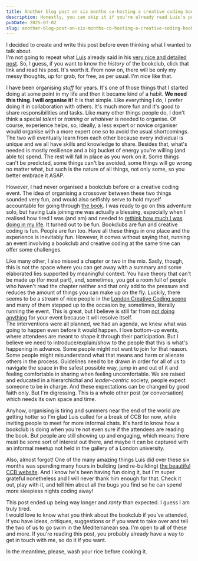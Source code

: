 ```yaml
---
title: Another blog post on six months co-hosting a creative coding bookclub
description: Honestly, you can skip it if you're already read Luis's post. If you haven't, you can find a link to it in this post.
pubDate: 2025-07-02
slug: another-blog-post-on-six-months-co-hosting-a-creative-coding-bookclub
---
```


I decided to create and write this post before even thinking what I wanted to talk about.  
I'm not going to repeat what [Luis](https://mastodon.social/@luissb) already said in his [very nice and detailed post](https://luis.earth/blog/en/six-months-co-hosting-a-creative-coding-bookclub). So, I guess, if you want to know the _history_ of the bookclub, click that link and read his post. It's worth it. From now on, there will be only my messy thoughts, up for grab, for free, as per usual. I'm nice like that.  

I have been organising _stuff_ for years. It's one of those things that I started doing at some point in my life and then it became kind of a habit. **We need this thing. I will organise it!** It is that simple.
Like everything I do, I prefer doing it in collaboration with others. It's much more fun and it's good to share responsibilities and tasks. Like many other things people do, I don't think a special _talent_ or _training_ or _whatever_ is needed to organise. Of course, experience helps, so, ideally, a less expert or novice organiser would organise with a more expert one so to avoid the usual shortcomings. The two will eventually learn from each other because every individual is unique and we all have skills and knowledge to share. Besides that, what's needed is mostly resilience and a big bucket of energy you're willing (and able to) spend. The rest will fall in place as you work on it. Some things can't be predicted, some things can't be avoided, some things will go wrong no matter what, but such is the nature of all things, not only some, so you better embrace it ASAP.  

However, I had never organised a bookclub before or a creative coding event. The idea of organising a crossover between these two things sounded very fun, and would also selfishly serve to hold myself accountable for going through [the book](https://natureofcode.com/). I was ready to go on this adventure solo, but having Luis joining me was actually a blessing, especially when I realised how tired I was (and am) and needed to [rethink how much I was doing in my life](https://www.mickeymarse.dev/blog/where-have-i-been/). It turned out to be fun. Bookclubs are fun and creative coding is fun. People are fun too. Have all these things in one place and the experience is inevitably fun. However, it comes without saying that, running an event involving a bookclub and creative coding at the same time can offer some challenges.  

Like many other, I also missed a chapter or two in the mix. Sadly, though, this is not the space where you can get away with a summary and some elaborated lies supported by meaningful context. You have theory that can't be made up (for most part), and, sometimes, you got a room full of people who haven't read the chapter neither and that only add to the pressure and reduces the amount of things you can make up on the fly. Luckily, there seems to be a stream of nice people in the [London Creative Coding scene](https://www.pastagang.cc/london/) and many of them stepped up to the occasion by, sometimes, literally running the event. This is great, but I believe is still far from [not doing anything](https://www.todepond.com/sky/event-organisers/) for your event because it will resolve itself.  
The interventions were all planned, we had an agenda, we knew what was going to happen even before it would happen. I love bottom-up events, where attendees are meant to shape it through their participation. But I believe we need to introduce/explain/show to the people that this is what's happening in advance. Some people might not want to join for that reason. Some people might misunderstand what that means and harm or alienate others in the process. Guidelines need to be drawn in order for all of us to navigate the space in the safest possible way, jump in and out of it and feeling comfortable in sharing when feeling uncomfortable. We are raised and educated in a hierarchichal and _leader-centric_ society, people expect someone to be in charge. And these expectations can be changed by good faith only. But I'm digressing. This is a whole other post (or conversation) which needs its own space and time.  

Anyhow, organising is tiring and summers near the end of the world are getting hotter so I'm glad Luis called for a break of CCB for now, while inviting people to meet for more informal chats. It's hard to know how a bookclub is doing when you're not even sure if the attendees are reading the book. But people are still showing up and engaging, which means there must be some sort of interest out there, and maybe it can be captured with an informal meetup not held in the gallery of a London university.  

Also, almost forgot! One of the many amazing things Luis did over these six months was spending many hours in building (and re-building) [the beautiful CCB website](https://creativecodingbook.club/). And I know he's been having fun doing it, but I'm super grateful nonetheless and I will never thank him enough for that. Check it out, play with it, and tell him about all the bugs you find so he can spend more sleepless nights coding away!  

This post ended up being way longer and _ranty_ than expected. I guess I am truly tired.  
I would love to know what you think about the bookclub if you've attended, if you have ideas, critiques, suggestions or if you want to take over and tell the two of us to go swim in the Mediterranean sea. I'm open to all of these and more. If you're reading this post, you probably already have a way to get in touch with me, so do it if you want.  

In the meantime, please, wash your rice before cooking it.
